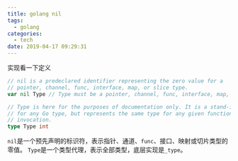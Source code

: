 ```yaml
---
title: golang nil
tags:
  - golang
categories:
  - tech
date: 2019-04-17 09:29:31
---
```


实现看一下定义
```go
// nil is a predeclared identifier representing the zero value for a
// pointer, channel, func, interface, map, or slice type.
var nil Type // Type must be a pointer, channel, func, interface, map, or slice type

// Type is here for the purposes of documentation only. It is a stand-in
// for any Go type, but represents the same type for any given function
// invocation.
type Type int
```

`nil`是一个预先声明的标识符，表示指针、通道、`func`、接口、映射或切片类型的零值。
`Type`是一个类型代理，表示全部类型，底层实现是`_type`。

